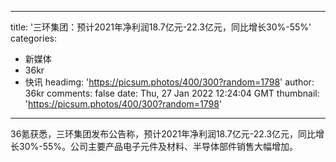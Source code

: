 
---
title: '三环集团：预计2021年净利润18.7亿元-22.3亿元，同比增长30%-55%'
categories: 
 - 新媒体
 - 36kr
 - 快讯
headimg: 'https://picsum.photos/400/300?random=1798'
author: 36kr
comments: false
date: Thu, 27 Jan 2022 12:24:04 GMT
thumbnail: 'https://picsum.photos/400/300?random=1798'
---

<div>   
36氪获悉，三环集团发布公告称，预计2021年净利润18.7亿元-22.3亿元，同比增长30%-55%。公司主要产品电子元件及材料、半导体部件销售大幅增加。  
</div>
            